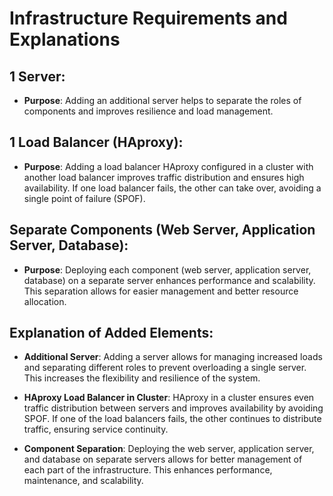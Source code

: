 # Infrastructure Requirements and Explanations

## 1 Server:
- **Purpose**: Adding an additional server helps to separate the roles of components and improves resilience and load management.

## 1 Load Balancer (HAproxy):
- **Purpose**: Adding a load balancer HAproxy configured in a cluster with another load balancer improves traffic distribution and ensures high availability. If one load balancer fails, the other can take over, avoiding a single point of failure (SPOF).

## Separate Components (Web Server, Application Server, Database):
- **Purpose**: Deploying each component (web server, application server, database) on a separate server enhances performance and scalability. This separation allows for easier management and better resource allocation.

## Explanation of Added Elements:

- **Additional Server**: Adding a server allows for managing increased loads and separating different roles to prevent overloading a single server. This increases the flexibility and resilience of the system.

- **HAproxy Load Balancer in Cluster**: HAproxy in a cluster ensures even traffic distribution between servers and improves availability by avoiding SPOF. If one of the load balancers fails, the other continues to distribute traffic, ensuring service continuity.

- **Component Separation**: Deploying the web server, application server, and database on separate servers allows for better management of each part of the infrastructure. This enhances performance, maintenance, and scalability.
